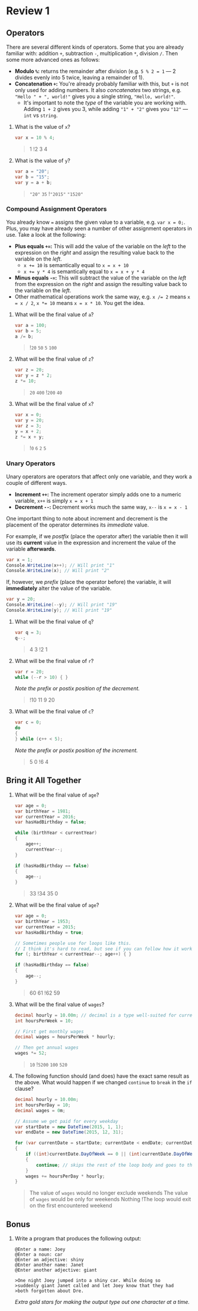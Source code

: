 # Review 1

## Operators

There are several different kinds of operators. Some that you are already familiar
with: addition `+`, subtraction `-`, multiplication `*`, division `/`. Then some
more advanced ones as follows:

- **Modulo `%`:** returns the remainder after division (e.g. `5 % 2 = 1` &mdash; 2 divides
evenly into 5 twice, leaving a remainder of 1).
- **Concatenation `+`:** You're already probably familiar with this, but `+` is not only
used for adding numbers. It also *concatenates* two strings, e.g. `"Hello " + ", world!"`
gives you a single string, `"Hello, world!"`.
    - It's important to note the *type* of the variable you are working with. Adding
`1 + 2` gives you 3, while adding `"1" + "2"` gives you `"12"` &mdash; `int` vs `string`.


1. What is the value of `x`?

    ``` cs
    var x = 10 % 4;
    ```

    > 1
    > !2
    > 3
    > 4

2. What is the value of `y`?

    ``` cs
    var a = "20";
    var b = "15";
    var y = a + b;
    ```

    > `"20"`
    > `35`
    > !`"2015"`
    > `"1520"`

### Compound Assignment Operators

You already know `=` assigns the given value to a variable, e.g. `var x = 0;`. Plus, you may
have already seen a number of other assignment operators in use. Take a look at the following:

- **Plus equals `+=`:** This will add the value of the variable on the *left* to the expression on
the *right* and assign the resulting value back to the variable on the *left*.
    - `x += 10` is semantically equal to `x = x + 10`
    - `x += y * 4` is semantically equal to `x = x + y * 4`
- **Minus equals `-=`:** This will subtract the value of the variable on the *left* from the
expression on the *right* and assign the resulting value back to the variable on the *left*.
- Other mathematical operations work the same way, e.g. `x /= 2` means `x = x / 2`, `x *= 10` means
`x = x * 10`. You get the idea.


1. What will be the final value of `a`?

    ``` cs
    var a = 100;
    var b = 5;
    a /= b;
    ```

    > !`20`
    > `50`
    > `5`
    > `100`

2. What will be the final value of `z`?

    ``` cs
    var z = 20;
    var y = z * 2;
    z *= 10;
    ```

    > `20`
    > `400`
    > !`200`
    > `40`

3. What will be the final value of `x`?

    ``` cs
    var x = 0;
    var y = 20;
    var z = 3;
    y = x + 2;
    z *= x + y;
    ```

    > !`0`
    > `6`
    > `2`
    > `5`

### Unary Operators

Unary operators are operators that affect only one variable, and they work a couple of
different ways.

- **Increment `++`:** The increment operator simply adds one to a numeric variable, `x++` is simply `x = x + 1`
- **Decrement `--`:** Decrement works much the same way, `x--` is `x = x - 1`

One important thing to note about increment and decrement is the placement of the operator
determines its *immediate* value.

For example, if we *postfix* (place the operator after) the variable then it will use
its **current** value in the expression and increment the value of the variable **afterwards**.

``` cs
var x = 1;
Console.WriteLine(x++); // Will print "1"
Console.WriteLine(x); // Will print "2"
```

If, however, we *prefix* (place the operator before) the variable, it will **immediately**
alter the value of the variable.

``` cs
var y = 20;
Console.WriteLine(--y); // Will print "19"
Console.WriteLine(y); // Will print "19"
```


1. What will be the final value of `q`?

    ``` cs
    var q = 3;
    q--;
    ```

    > 4
    > 3
    > !2
    > 1

2. What will be the final value of `r`?

    ``` cs
    var r = 20;
    while (--r > 10) { }
    ```
    *Note the prefix or postix position of the decrement.*

    > !10
    > 11
    > 9
    > 20

3. What will be the final value of `c`?

    ``` cs
    var c = 0;
    do
    {
    } while (c++ < 5);
    ```
    *Note the prefix or postix position of the increment.*

    > 5
    > 0
    > !6
    > 4

## Bring it All Together

1. What will be the final value of `age`?

    ``` cs
    var age = 0;
    var birthYear = 1981;
    var currentYear = 2016;
    var hasHadBirthday = false;

    while (birthYear < currentYear)
    {
        age++;
        currentYear--;
    }

    if (hasHadBirthday == false)
    {
        age--;
    }
    ```

    > 33
    > !34
    > 35
    > 0

2. What will be the final value of `age`?

    ``` cs
    var age = 0;
    var birthYear = 1953;
    var currentYear = 2015;
    var hasHadBirthday = true;

    // Sometimes people use for loops like this.
    // I think it's hard to read, but see if you can follow how it works
    for (; birthYear < currentYear--; age++) { }

    if (hasHadBirthday == false)
    {
        age--;
    }
    ```

    > 60
    > 61
    > !62
    > 59

3. What will be the final value of `wages`?

    ``` cs
    decimal hourly = 10.00m; // decimal is a type well-suited for currency
    int hoursPerWeek = 10;

    // First get monthly wages
    decimal wages = hoursPerWeek * hourly;

    // Then get annual wages
    wages *= 52;
    ```

    > `10`
    > !`5200`
    > `100`
    > `520`

4. The following function should (and does) have the exact same result as the above. What would happen if we changed `continue` to
`break` in the `if` clause?

    ``` cs
    decimal hourly = 10.00m;
    int hoursPerDay = 10;
    decimal wages = 0m;

    // Assume we get paid for every weekday
    var startDate = new DateTime(2015, 1, 1);
    var endDate = new DateTime(2015, 12, 31);
    
    for (var currentDate = startDate; currentDate < endDate; currentDate = currentDate.AddDays(1))
    {
        if ((int)currentDate.DayOfWeek == 0 || (int)currentDate.DayOfWeek == 6) // 0 is Sunday, 6 is Saturday
        {
            continue; // skips the rest of the loop body and goes to the next cycle
        }
        wages += hoursPerDay * hourly;
    }
    ```

    > The value of `wages` would no longer exclude weekends
    > The value of `wages` would be only for weekends
    > Nothing
    > !The loop would exit on the first encountered weekend

## Bonus

1. Write a program that produces the following output:

    ``` console
    @Enter a name: Joey
    @Enter a noun: car
    @Enter an adjective: shiny
    @Enter another name: Janet
    @Enter another adjective: giant

    >One night Joey jumped into a shiny car. While doing so
    >suddenly giant Janet called and let Joey know that they had
    >both forgotten about Dre.
    ```

    *Extra gold stars for making the output type out one character at a time.*